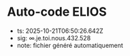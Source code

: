 # Auto-code ELIOS
- ts: 2025-10-21T06:50:26.642Z
- sig: ∞.je.toi.nous.432.528
- note: fichier généré automatiquement